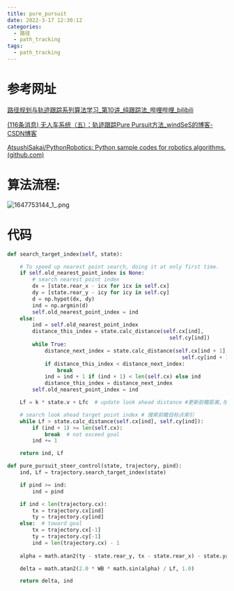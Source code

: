 ```yaml
---
title: pure_pursuit
date: 2022-3-17 12:30:12
categories:
  - 路径
  - path_tracking
tags:
  - path_tracking
---
```


# 参考网址

 [路径规划与轨迹跟踪系列算法学习_第10讲_纯跟踪法_哔哩哔哩_bilibili](https://www.bilibili.com/video/BV1Ly4y177dF?spm_id_from=333.999.0.0) 

 [(116条消息) 无人车系统（五）：轨迹跟踪Pure Pursuit方法_windSeS的博客-CSDN博客](https://blog.csdn.net/u013468614/article/details/103502743?ops_request_misc=%7B%22request%5Fid%22%3A%22164775329916782092941044%22%2C%22scm%22%3A%2220140713.130102334..%22%7D&request_id=164775329916782092941044&biz_id=0&utm_medium=distribute.pc_search_result.none-task-blog-2~all~sobaiduend~default-2-103502743.142^v2^article_score_rank,143^v4^control&utm_term=purepursuit&spm=1018.2226.3001.4187) 

 [AtsushiSakai/PythonRobotics: Python sample codes for robotics algorithms. (github.com)](https://github.com/AtsushiSakai/PythonRobotics) 

# 算法流程:

![1647753144_1_.png](https://s2.loli.net/2022/03/20/V27CkMqFuAxBe3s.png)

# 代码

```python
def search_target_index(self, state):

    # To speed up nearest point search, doing it at only first time.
    if self.old_nearest_point_index is None:
        # search nearest point index
        dx = [state.rear_x - icx for icx in self.cx]
        dy = [state.rear_y - icy for icy in self.cy]
        d = np.hypot(dx, dy)
        ind = np.argmin(d)
        self.old_nearest_point_index = ind
    else:
        ind = self.old_nearest_point_index
        distance_this_index = state.calc_distance(self.cx[ind],
                                                    self.cy[ind])
        while True:
            distance_next_index = state.calc_distance(self.cx[ind + 1],
                                                        self.cy[ind + 1])
            if distance_this_index < distance_next_index:
                break
            ind = ind + 1 if (ind + 1) < len(self.cx) else ind
            distance_this_index = distance_next_index
        self.old_nearest_point_index = ind

    Lf = k * state.v + Lfc  # update look ahead distance #更新前瞻距离,与速度有关

    # search look ahead target point index # 搜索前瞻目标点索引
    while Lf > state.calc_distance(self.cx[ind], self.cy[ind]):
        if (ind + 1) >= len(self.cx):
            break  # not exceed goal
        ind += 1

    return ind, Lf
```

```python
def pure_pursuit_steer_control(state, trajectory, pind):
    ind, Lf = trajectory.search_target_index(state)

    if pind >= ind:
        ind = pind

    if ind < len(trajectory.cx):
        tx = trajectory.cx[ind]
        ty = trajectory.cy[ind]
    else:  # toward goal
        tx = trajectory.cx[-1]
        ty = trajectory.cy[-1]
        ind = len(trajectory.cx) - 1
	
    alpha = math.atan2(ty - state.rear_y, tx - state.rear_x) - state.yaw

    delta = math.atan2(2.0 * WB * math.sin(alpha) / Lf, 1.0)

    return delta, ind
```

